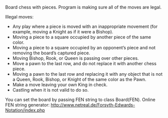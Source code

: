 
Board chess with pieces. 
Program is making sure all of the moves are legal.

Illegal moves:

- Any play where a piece is moved with an inappropriate movement (for example, moving a Knight as if it were a Bishop).
- Moving a piece to a square occupied by another piece of the same color.
- Moving a piece to a square occupied by an opponent’s piece and not removing the board’s captured piece.
- Moving Bishop, Rook, or Queen is passing over other pieces.
- Move a pawn to the last row, and do not replace it with another chess piece.
- Moving a pawn to the last row and replacing it with any object that is not a Queen, Rook, Bishop, or Knight of the same color as the Pawn.
- Make a move leaving your own King in check.
- Castling when it is not valid to do so.

You can set the board by passing FEN string to class Board(FEN). 
Online FEN string generator:
http://www.netreal.de/Forsyth-Edwards-Notation/index.php

